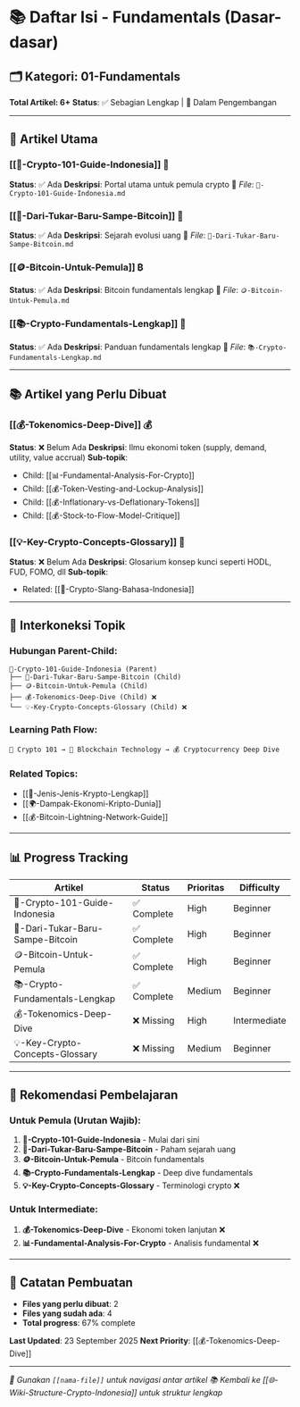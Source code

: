 # 📚 Daftar Isi - Fundamentals (Dasar-dasar)

## 🗂️ Kategori: 01-Fundamentals

**Total Artikel: 6+**
**Status**: ✅ Sebagian Lengkap | 🔄 Dalam Pengembangan

---

## 📖 Artikel Utama

### **[[🚀-Crypto-101-Guide-Indonesia]]** 📖
**Status**: ✅ Ada
**Deskripsi**: Portal utama untuk pemula crypto
📂 *File*: `🚀-Crypto-101-Guide-Indonesia.md`

### **[[💸-Dari-Tukar-Baru-Sampe-Bitcoin]]** 📜
**Status**: ✅ Ada
**Deskripsi**: Sejarah evolusi uang
📂 *File*: `💸-Dari-Tukar-Baru-Sampe-Bitcoin.md`

### **[[🪙-Bitcoin-Untuk-Pemula]]** ₿
**Status**: ✅ Ada
**Deskripsi**: Bitcoin fundamentals lengkap
📂 *File*: `🪙-Bitcoin-Untuk-Pemula.md`

### **[[📚-Crypto-Fundamentals-Lengkap]]** 📖
**Status**: ✅ Ada
**Deskripsi**: Panduan fundamentals lengkap
📂 *File*: `📚-Crypto-Fundamentals-Lengkap.md`

---

## 📚 Artikel yang Perlu Dibuat

### **[[💰-Tokenomics-Deep-Dive]]** 💰
**Status**: ❌ Belum Ada
**Deskripsi**: Ilmu ekonomi token (supply, demand, utility, value accrual)
**Sub-topik**:
- Child: [[📊-Fundamental-Analysis-For-Crypto]]
- Child: [[💰-Token-Vesting-and-Lockup-Analysis]]
- Child: [[💰-Inflationary-vs-Deflationary-Tokens]]
- Child: [[💰-Stock-to-Flow-Model-Critique]]

### **[[💡-Key-Crypto-Concepts-Glossary]]** 📖
**Status**: ❌ Belum Ada
**Deskripsi**: Glosarium konsep kunci seperti HODL, FUD, FOMO, dll
**Sub-topik**:
- Related: [[📱-Crypto-Slang-Bahasa-Indonesia]]

---

## 🔗 Interkoneksi Topik

### **Hubungan Parent-Child**:
```
🚀-Crypto-101-Guide-Indonesia (Parent)
├── 💸-Dari-Tukar-Baru-Sampe-Bitcoin (Child)
├── 🪙-Bitcoin-Untuk-Pemula (Child)
├── 💰-Tokenomics-Deep-Dive (Child) ❌
└── 💡-Key-Crypto-Concepts-Glossary (Child) ❌
```

### **Learning Path Flow**:
```
🚀 Crypto 101 → 🔗 Blockchain Technology → 💰 Cryptocurrency Deep Dive
```

### **Related Topics**:
- [[🎯-Jenis-Jenis-Krypto-Lengkap]]
- [[🌍-Dampak-Ekonomi-Kripto-Dunia]]
- [[💰-Bitcoin-Lightning-Network-Guide]]

---

## 📊 Progress Tracking

| Artikel | Status | Prioritas | Difficulty |
|---------|--------|-----------|------------|
| 🚀-Crypto-101-Guide-Indonesia | ✅ Complete | High | Beginner |
| 💸-Dari-Tukar-Baru-Sampe-Bitcoin | ✅ Complete | High | Beginner |
| 🪙-Bitcoin-Untuk-Pemula | ✅ Complete | High | Beginner |
| 📚-Crypto-Fundamentals-Lengkap | ✅ Complete | Medium | Beginner |
| 💰-Tokenomics-Deep-Dive | ❌ Missing | High | Intermediate |
| 💡-Key-Crypto-Concepts-Glossary | ❌ Missing | Medium | Beginner |

---

## 🎯 Rekomendasi Pembelajaran

### **Untuk Pemula (Urutan Wajib)**:
1. **🚀-Crypto-101-Guide-Indonesia** - Mulai dari sini
2. **💸-Dari-Tukar-Baru-Sampe-Bitcoin** - Paham sejarah uang
3. **🪙-Bitcoin-Untuk-Pemula** - Bitcoin fundamentals
4. **📚-Crypto-Fundamentals-Lengkap** - Deep dive fundamentals
5. **💡-Key-Crypto-Concepts-Glossary** - Terminologi crypto ❌

### **Untuk Intermediate**:
1. **💰-Tokenomics-Deep-Dive** - Ekonomi token lanjutan ❌
2. **📊-Fundamental-Analysis-For-Crypto** - Analisis fundamental ❌

---

## 📝 Catatan Pembuatan

- **Files yang perlu dibuat**: 2
- **Files yang sudah ada**: 4
- **Total progress**: 67% complete

**Last Updated**: 23 September 2025
**Next Priority**: [[💰-Tokenomics-Deep-Dive]]

---

*🔗 Gunakan `[[nama-file]]` untuk navigasi antar artikel*
*📚 Kembali ke [[🌐-Wiki-Structure-Crypto-Indonesia]] untuk struktur lengkap*